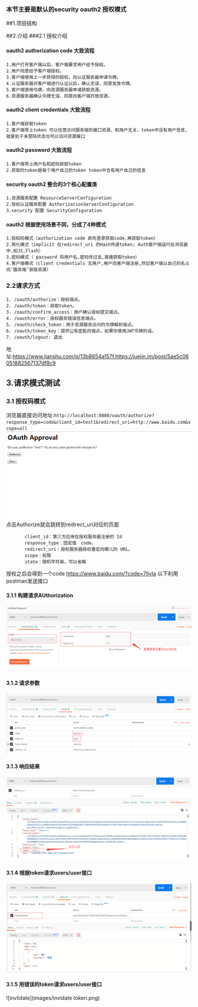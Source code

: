  ### 本节主要是默认的security oauth2  授权模式
 
##1.项目结构


##2.介绍
###2.1 授权介绍
#### oauth2 authorization code 大致流程
    1.用户打开客户端以后，客户端要求用户给予授权。
    2.用户同意给予客户端授权。
    3.客户端使用上一步获得的授权，向认证服务器申请令牌。
    4.认证服务器对客户端进行认证以后，确认无误，同意发放令牌。
    5.客户端使用令牌，向资源服务器申请获取资源。
    6.资源服务器确认令牌无误，同意向客户端开放资源。
#### oauth2 client credentials 大致流程
    1.客户端获取token
    2.客户端带上token 可以任意访问服务端的接口资源，和用户无关，token中没有用户信息,就是处于未登陆状态也可以访问资源接口
#### oauth2 password 大致流程
    1.客户端带上用户名和密码获取token
    2.获取的token是每个用户自己的token token中含有用户自己的信息
#### security oauth2 整合的3个核心配置类
    1.资源服务配置 ResourceServerConfiguration
    2.授权认证服务配置 AuthorizationServerConfiguration
    3.security 配置 SecurityConfiguration
#### oauth2 根据使用场景不同，分成了4种模式
    1.授权码模式（authorization code 即先登录获取code,再获取token）
    2.简化模式（implicit 在redirect_uri 的Hash传递token; Auth客户端运行在浏览器中,如JS,Flash）
    3.密码模式（ password 将用户名,密码传过去,直接获取token）
    4.客户端模式（client credentials 无用户,用户向客户端注册,然后客户端以自己的名义向’服务端’获取资源）


### 2.2请求方式
    1. /oauth/authorize：授权端点。
    2. /oauth/token：获取token。
    3. /oauth/confirm_access：用户确认授权提交端点。
    4. /oauth/error：授权服务错误信息端点。
    5. /oauth/check_token：用于资源服务访问的令牌解析端点。
    6. /oauth/token_key：提供公有密匙的端点，如果你使用JWT令牌的话。
    7. /oauth/logout: 退出

地址:https://www.jianshu.com/p/13b8654a157f.https://juejin.im/post/5ae5c06051882567137df8c9
## 3.请求模式测试
### 3.1 授权码模式
浏览器直接访问地址:`http://localhost:8080/oauth/authorize?response_type=code&client_id=test1&redirect_uri=http://www.baidu.com&scope=all`
![authorization_code](images/authorization_code.png)
点击Authorize就会跳转到redirect_uri对应的页面
```text
       client_id：第三方应用在授权服务器注册的 Id
       response_type：固定值　code。
       redirect_uri：授权服务器授权重定向哪儿的 URL。
       scope：权限
       state：随机字符串，可以省略
```
授权之后会得到一个code https://www.baidu.com/?code=7lIyIa
以下利用postman发送接口
#### 3.1.1 构建请求AUthorization
![secret](images/secret.png)
#### 3.1.2 请求参数
![request](images/request.png)
#### 3.1.3 响应结果
![response](images/custom.png)
#### 3.1.4 根据token请求users/user接口
![api](images/tokengetuser.png)
#### 3.1.5 用错误的token请求users/user接口
![invlidate](images/invidate token.png)
